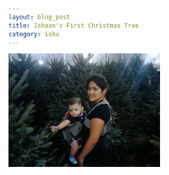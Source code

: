 ```yaml
--- 
layout: blog_post
title: Ishaan's First Christmas Tree
category: ishu
---
```

<a href="/images/2009/12/07943f51-2b3a-45df-b8f6-1db778f33fe4_b-300x225.jpg"><img alt="Ishaan selecting a Christmas Tree" src="/images/2009/12/07943f51-2b3a-45df-b8f6-1db778f33fe4_b-300x225.jpg" title="I like this one" width="300" height="225" /></a>
